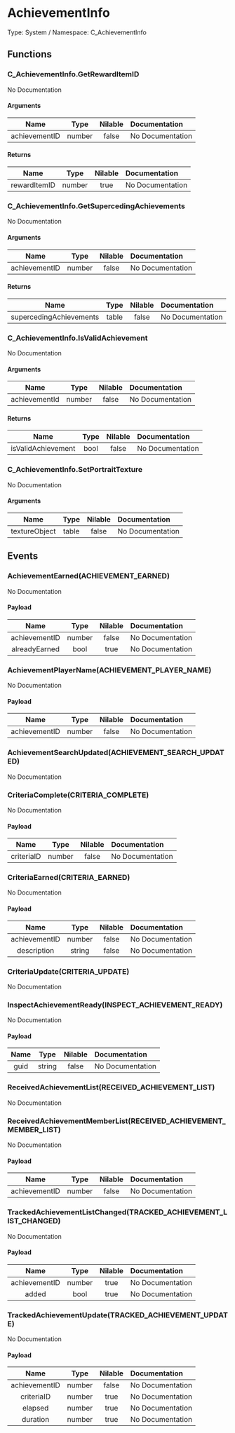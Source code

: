 # AchievementInfo

Type: System / Namespace: C_AchievementInfo

## Functions

### C_AchievementInfo.GetRewardItemID

No Documentation
#### Arguments
|Name|Type|Nilable|Documentation|
|:---:|:---:|:---:|:---|
|achievementID|number|false|No Documentation|
#### Returns
|Name|Type|Nilable|Documentation|
|:---:|:---:|:---:|:---|
|rewardItemID|number|true|No Documentation|
### C_AchievementInfo.GetSupercedingAchievements

No Documentation
#### Arguments
|Name|Type|Nilable|Documentation|
|:---:|:---:|:---:|:---|
|achievementID|number|false|No Documentation|
#### Returns
|Name|Type|Nilable|Documentation|
|:---:|:---:|:---:|:---|
|supercedingAchievements|table|false|No Documentation|
### C_AchievementInfo.IsValidAchievement

No Documentation
#### Arguments
|Name|Type|Nilable|Documentation|
|:---:|:---:|:---:|:---|
|achievementId|number|false|No Documentation|
#### Returns
|Name|Type|Nilable|Documentation|
|:---:|:---:|:---:|:---|
|isValidAchievement|bool|false|No Documentation|
### C_AchievementInfo.SetPortraitTexture

No Documentation
#### Arguments
|Name|Type|Nilable|Documentation|
|:---:|:---:|:---:|:---|
|textureObject|table|false|No Documentation|
## Events

### AchievementEarned(ACHIEVEMENT_EARNED)

No Documentation
#### Payload
|Name|Type|Nilable|Documentation|
|:---:|:---:|:---:|:---|
|achievementID|number|false|No Documentation|
|alreadyEarned|bool|true|No Documentation|
### AchievementPlayerName(ACHIEVEMENT_PLAYER_NAME)

No Documentation
#### Payload
|Name|Type|Nilable|Documentation|
|:---:|:---:|:---:|:---|
|achievementID|number|false|No Documentation|
### AchievementSearchUpdated(ACHIEVEMENT_SEARCH_UPDATED)

No Documentation
### CriteriaComplete(CRITERIA_COMPLETE)

No Documentation
#### Payload
|Name|Type|Nilable|Documentation|
|:---:|:---:|:---:|:---|
|criteriaID|number|false|No Documentation|
### CriteriaEarned(CRITERIA_EARNED)

No Documentation
#### Payload
|Name|Type|Nilable|Documentation|
|:---:|:---:|:---:|:---|
|achievementID|number|false|No Documentation|
|description|string|false|No Documentation|
### CriteriaUpdate(CRITERIA_UPDATE)

No Documentation
### InspectAchievementReady(INSPECT_ACHIEVEMENT_READY)

No Documentation
#### Payload
|Name|Type|Nilable|Documentation|
|:---:|:---:|:---:|:---|
|guid|string|false|No Documentation|
### ReceivedAchievementList(RECEIVED_ACHIEVEMENT_LIST)

No Documentation
### ReceivedAchievementMemberList(RECEIVED_ACHIEVEMENT_MEMBER_LIST)

No Documentation
#### Payload
|Name|Type|Nilable|Documentation|
|:---:|:---:|:---:|:---|
|achievementID|number|false|No Documentation|
### TrackedAchievementListChanged(TRACKED_ACHIEVEMENT_LIST_CHANGED)

No Documentation
#### Payload
|Name|Type|Nilable|Documentation|
|:---:|:---:|:---:|:---|
|achievementID|number|true|No Documentation|
|added|bool|true|No Documentation|
### TrackedAchievementUpdate(TRACKED_ACHIEVEMENT_UPDATE)

No Documentation
#### Payload
|Name|Type|Nilable|Documentation|
|:---:|:---:|:---:|:---|
|achievementID|number|false|No Documentation|
|criteriaID|number|true|No Documentation|
|elapsed|number|true|No Documentation|
|duration|number|true|No Documentation|